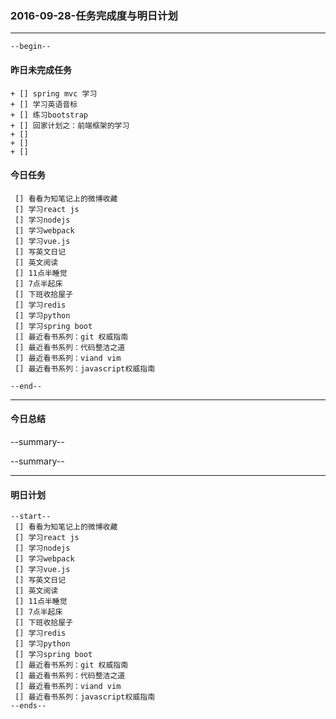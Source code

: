 ### 2016-09-28-任务完成度与明日计划

----------------------------------------------------------------------------------------------------------
    --begin--
#### 昨日未完成任务
    + [] spring mvc 学习
    + [] 学习英语音标
    + [] 练习bootstrap 
    + [] 回家计划之：前端框架的学习
    + [] 
    + [] 
    + [] 

#### 今日任务
     [] 看看为知笔记上的微博收藏
     [] 学习react js
     [] 学习nodejs
     [] 学习webpack
     [] 学习vue.js
     [] 写英文日记
     [] 英文阅读
     [] 11点半睡觉
     [] 7点半起床
     [] 下班收拾屋子
     [] 学习redis 
     [] 学习python 
     [] 学习spring boot
     [] 最近看书系列：git 权威指南
     [] 最近看书系列：代码整洁之道
     [] 最近看书系列：viand vim 
     [] 最近看书系列：javascript权威指南
    
	--end--

----------------------------------------------------------------------------------------------------------
#### 今日总结
--summary--


--summary--

----------------------------------------------------------------------------------------------------------
#### 明日计划
    --start--
     [] 看看为知笔记上的微博收藏
     [] 学习react js
     [] 学习nodejs
     [] 学习webpack
     [] 学习vue.js
     [] 写英文日记
     [] 英文阅读
     [] 11点半睡觉
     [] 7点半起床
     [] 下班收拾屋子
     [] 学习redis 
     [] 学习python 
     [] 学习spring boot
     [] 最近看书系列：git 权威指南
     [] 最近看书系列：代码整洁之道
     [] 最近看书系列：viand vim 
     [] 最近看书系列：javascript权威指南
    --ends--
